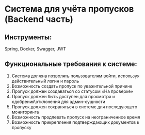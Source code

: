 # Система для учёта пропусков (Backend часть)
## Инструменты:
Spring, Docker, Swagger, JWT

## Функциональные требования к системе:
1. Система должна позволять пользователям войти, используя действительный логин и пароль
2. Возможность создать пропуск по уважительной причине
3. Пропуск должен создаваться со статусом «На проверке» 
4. Пропуск должен быть доступен для просмотра и одобрения\отклонения для админ-сущности
5. Пропуск должен сохраняться в системе для последующего мониторинга
6. Возможность продлевать пропуск на неограниченное время
7. Возможность прикрепления подтверждающих документов к пропуску
